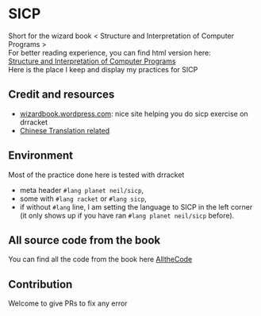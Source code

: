 # SICP  
Short for the wizard book < Structure and Interpretation of Computer Programs >  
For better reading experience, you can find html version here:  
[Structure and Interpretation of Computer Programs](http://sarabander.github.io/sicp/html/index.xhtml#SEC_Contents)  
Here is the place I keep and display my practices for SICP  

## Credit and resources
* [wizardbook.wordpress.com](https://wizardbook.wordpress.com/2010/12/25/exercise-4-3/): nice site helping you do sicp exercise on drracket
* [Chinese Translation related](https://github.com/DeathKing/Learning-SICP)


## Environment
Most of the practice done here is tested with drracket 
* meta header `#lang planet neil/sicp`,  
* some with `#lang racket` or `#lang sicp`,  
* if without `#lang` line, I am setting the language to SICP in the left corner (it only shows up if you have ran `#lang planet neil/sicp` before).  

## All source code from the book
You can find all the code from the book here
[AlltheCode](https://mitpress.mit.edu/sicp/code/index.html)

## Contribution
Welcome to give PRs to fix any error
